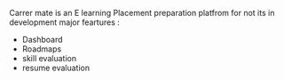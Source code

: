 Carrer mate is an E learning Placement preparation platfrom 
for not its in development 
major feartures :

 - Dashboard
 - Roadmaps
 - skill evaluation
 - resume evaluation
   
